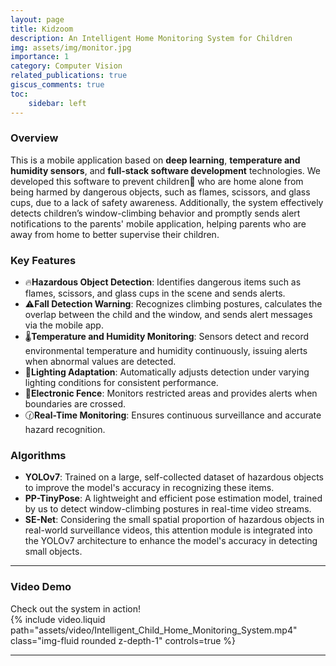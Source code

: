 ```yaml
---
layout: page
title: Kidzoom
description: An Intelligent Home Monitoring System for Children
img: assets/img/monitor.jpg
importance: 1
category: Computer Vision
related_publications: true
giscus_comments: true
toc:
    sidebar: left
---
```


### Overview  
This is a mobile application based on **deep learning**, **temperature and humidity sensors**, and **full-stack software development** technologies. We developed this software to prevent children👶 who are home alone from being harmed by dangerous objects, such as flames, scissors, and glass cups, due to a lack of safety awareness. Additionally, the system effectively detects children’s window-climbing behavior and promptly sends alert notifications to the parents' mobile application, helping parents who are away from home to better supervise their children.  


### Key Features
- 🔥**Hazardous Object Detection**: Identifies dangerous items such as flames, scissors, and glass cups in the scene and sends alerts.
- ⚠️**Fall Detection Warning**: Recognizes climbing postures, calculates the overlap between the child and the window, and sends alert messages via the mobile app.
- 🌡️**Temperature and Humidity Monitoring**: Sensors detect and record environmental temperature and humidity continuously, issuing alerts when abnormal values are detected.  
- 🔅**Lighting Adaptation**: Automatically adjusts detection under varying lighting conditions for consistent performance.  
- 🚷**Electronic Fence**: Monitors restricted areas and provides alerts when boundaries are crossed.  
- 🕜**Real-Time Monitoring**: Ensures continuous surveillance and accurate hazard recognition.  


### Algorithms
- **YOLOv7**: Trained on a large, self-collected dataset of hazardous objects to improve the model's accuracy in recognizing these items. 
- **PP-TinyPose**: A lightweight and efficient pose estimation model, trained by us to detect window-climbing postures in real-time video streams.
- **SE-Net**: Considering the small spatial proportion of hazardous objects in real-world surveillance videos, this attention module is integrated into the YOLOv7 architecture to enhance the model's accuracy in detecting small objects.

---

### Video Demo
Check out the system in action!  
{% include video.liquid path="assets/video/Intelligent_Child_Home_Monitoring_System.mp4" class="img-fluid rounded z-depth-1" controls=true %}

---  


